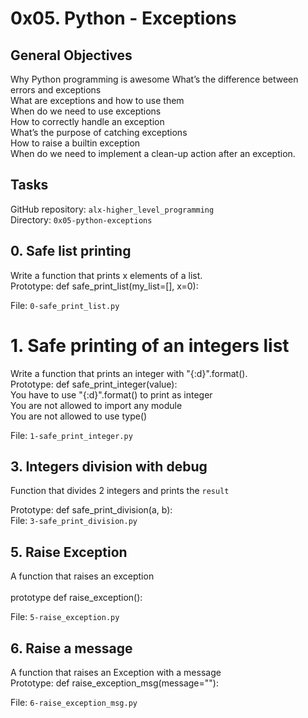 # 0x05. Python - Exceptions
## General Objectives
<p> Why Python programming is awesome
What’s the difference between errors and exceptions
<br/>What are exceptions and how to use them
<br/>When do we need to use exceptions
<br/>How to correctly handle an exception
<br/>What’s the purpose of catching exceptions
<br/>How to raise a builtin exception
<br/>When do we need to implement a clean-up action after an exception.</p>

## Tasks

GitHub repository: ```alx-higher_level_programming```<br/>
Directory: ```0x05-python-exceptions```
## 0. Safe list printing
<p>
Write a function that prints x elements of a list.
<br/>
Prototype: def safe_print_list(my_list=[], x=0):
<br/>

File: ```0-safe_print_list.py```
</p>

# 1. Safe printing of an integers list
<p>
Write a function that prints an integer with "{:d}".format().
<br/>
Prototype: def safe_print_integer(value):
<br/>
You have to use "{:d}".format() to print as integer
<br/>You are not allowed to import any module
<br/>You are not allowed to use type()

File: ```1-safe_print_integer.py```
</p>

## 3. Integers division with debug
<p>

Function that divides 2 integers and prints the ```result```
<br/>

Prototype: def safe_print_division(a, b):
<br/>
File: ```3-safe_print_division.py```
</p>

## 5. Raise Exception
<p>
A function that raises an exception<br/>
<br/>prototype def raise_exception():
<br/>

File: ```5-raise_exception.py```
</p>

## 6. Raise a message
<p>
A function that raises an Exception with a message
<br/>Prototype: def raise_exception_msg(message=""):
<br/>

File: ```6-raise_exception_msg.py```
</p>
